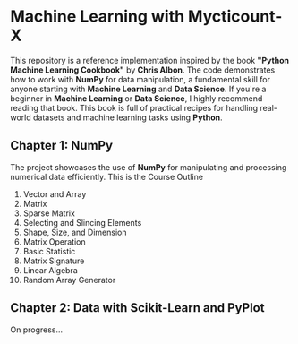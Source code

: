 # Machine Learning with Mycticount-X

This repository is a reference implementation inspired by the book **"Python Machine Learning Cookbook"** by **Chris Albon**. The code demonstrates how to work with **NumPy** for data manipulation, a fundamental skill for anyone starting with **Machine Learning** and **Data Science**. If you're a beginner in **Machine Learning** or **Data Science**, I highly recommend reading that book. This book is full of practical recipes for handling real-world datasets and machine learning tasks using **Python**.

## Chapter 1: NumPy

The project showcases the use of **NumPy** for manipulating and processing numerical data efficiently. This is the Course Outline
1. Vector and Array
2. Matrix
3. Sparse Matrix
4. Selecting and Slincing Elements
5. Shape, Size, and Dimension
6. Matrix Operation
7. Basic Statistic
8. Matrix Signature
9. Linear Algebra
10. Random Array Generator

## Chapter 2: Data with Scikit-Learn and PyPlot

On progress...
